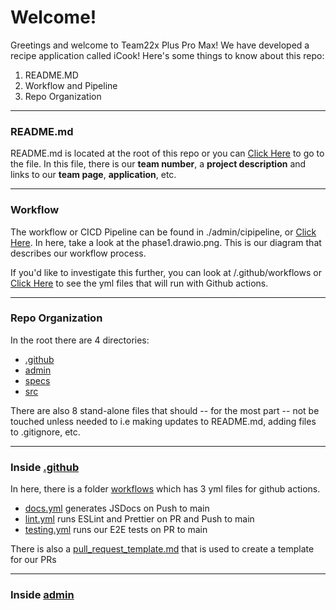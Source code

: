 # Welcome!

Greetings and welcome to Team22x Plus Pro Max! We have developed a recipe application called iCook! Here's some things to know about this repo:
1. README.MD
2. Workflow and Pipeline
3. Repo Organization

___
### README.md

README.md is located at the root of this repo or you can [Click Here](/README.md) to go to the file.
In this file, there is our **team number**, a **project description** and links to our **team page**, **application**, etc.
___
### Workflow

The workflow or CICD Pipeline can be found in ./admin/cipipeline, or [Click Here](./cipipeline). In here, take a look at the phase1.drawio.png. This is our diagram that describes our workflow process. 

If you'd like to investigate this further, you can look at /.github/workflows or [Click Here](/.github/workflows) to see the yml files that will run with Github actions. 
___
### Repo Organization

In the root there are 4 directories:
- [.github](/.github)
- [admin](/admin)
- [specs](/specs)
- [src](/src)

There are also 8 stand-alone files that should -- for the most part -- not be touched unless needed to i.e making updates to README.md, adding files to .gitignore, etc. 

---
### Inside [.github](/.github)

In here, there is a folder [workflows](/.github/workflows) which has 3 yml files for github actions. 
- [docs.yml](/.github/workflows/docs.yml) generates JSDocs on Push to main
- [lint.yml](/.github/workflows/lint.yml) runs ESLint and Prettier on PR and Push to main
- [testing.yml](/.github/workflows/testing.yml) runs our E2E tests on PR to main

There is also a [pull_request_template.md](/.github/pull_request_template.md) that is used to create a template for our PRs

---
### Inside [admin](/admin)


